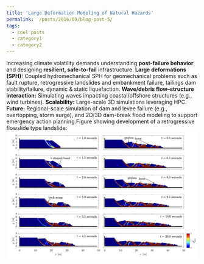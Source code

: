 ```yaml
---
title: 'Large Deformation Modeling of Natural Hazards'
permalink: 	/posts/2016/09/blog-post-5/
tags:
  - cool posts
  - category1
  - category2
---
```


Increasing climate volatility demands understanding **post-failure behavior** and designing **resilient, safe-to-fail** infrastructure. **Large deformations (SPH):** Coupled hydromechanical SPH for geomechanical problems such as fault rupture, retrogressive landslides and embankment failure, tailings dam stability/failure, dynamic & static liquefaction. **Wave/debris flow–structure interaction:** Simulating waves impacting coastal/offshore structures (e.g., wind turbines). **Scalability:** Large-scale 3D simulations leveraging HPC. **Future:** Regional-scale simulation of dam and levee failure (e.g., overtopping, storm surge), and 2D/3D dam-break flood modeling to support emergency action planning.Figure showing development of a retrogressive flowslide type landslide: ![Retrogressive landslide (SPH)](/images/retro.jpg)
